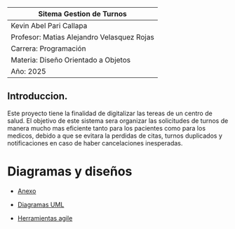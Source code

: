 
| Sitema Gestion de Turnos |
|-------------------------------------|
| Kevin Abel Pari Callapa             |
| Profesor: Matias Alejandro Velasquez Rojas |
| Carrera: Programación               |
| Materia: Diseño Orientado a Objetos |
| Año: 2025                           |
 

## Introduccion.

Este proyecto tiene la finalidad de digitalizar las tereas de un centro de salud. 
El objetivo de este sistema sera organizar las solicitudes de turnos de manera mucho mas eficiente tanto para los pacientes como para los medicos, debido a que se evitara la perdidas de citas, turnos duplicados y notificaciones en caso de haber cancelaciones inesperadas.



# Diagramas y diseños

- [Anexo](Anexos.md)

- [Diagramas UML](diagrmasUML.md)

- [Herramientas agile](herramientas_agile.md)
